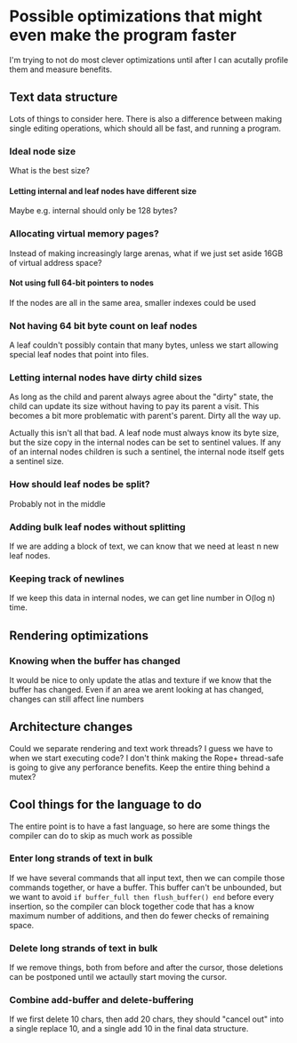 # Possible optimizations that might even make the program faster

I'm trying to not do most clever optimizations until after I can acutally
profile them and measure benefits.

## Text data structure
Lots of things to consider here.
There is also a difference between making single editing operations,
which should all be fast, and running a program.

### Ideal node size
What is the best size?

#### Letting internal and leaf nodes have different size
Maybe e.g. internal should only be 128 bytes?

### Allocating virtual memory pages?
Instead of making increasingly large arenas,
what if we just set aside 16GB of virtual address space?

#### Not using full 64-bit pointers to nodes
If the nodes are all in the same area, smaller indexes could be used

### Not having 64 bit byte count on leaf nodes
A leaf couldn't possibly contain that many bytes, unless we start allowing special leaf nodes that point into files.

### Letting internal nodes have dirty child sizes
As long as the child and parent always agree about the "dirty" state,
the child can update its size without having to pay its parent a visit.
This becomes a bit more problematic with parent's parent. Dirty all the way up.

Actually this isn't all that bad. A leaf node must always know its byte size,
but the size copy in the internal nodes can be set to sentinel values.
If any of an internal nodes children is such a sentinel, the internal node itself gets a sentinel size.

### How should leaf nodes be split?
Probably not in the middle

### Adding bulk leaf nodes without splitting
If we are adding a block of text,
we can know that we need at least n new leaf nodes.

### Keeping track of newlines
If we keep this data in internal nodes,
we can get line number in O(log n) time.

## Rendering optimizations

### Knowing when the buffer has changed
It would be nice to only update the atlas and texture
if we know that the buffer has changed.
Even if an area we arent looking at has changed,
changes can still affect line numbers

## Architecture changes
Could we separate rendering and text work threads?
I guess we have to when we start executing code?
I don't think making the Rope+ thread-safe is
going to give any perforance benefits.
Keep the entire thing behind a mutex?

## Cool things for the language to do
The entire point is to have a fast language, so here are some things the compiler can do to skip as much work as possible

### Enter long strands of text in bulk
If we have several commands that all input text, then we can compile those commands together, or have a buffer.
This buffer can't be unbounded, but we want to avoid `if buffer_full then flush_buffer() end` before every insertion,
so the compiler can block together code that has a know maximum number of additions, and then do fewer checks of remaining space.

### Delete long strands of text in bulk
If we remove things, both from before and after the cursor, those deletions can be postponed until we actaully start moving the cursor.

### Combine add-buffer and delete-buffering
If we first delete 10 chars, then add 20 chars, they should "cancel out" into a single replace 10, and a single add 10 in the final data structure.
